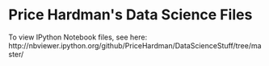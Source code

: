 <h1>Price Hardman's Data Science Files</h1>
To view IPython Notebook files, see here: 
http://nbviewer.ipython.org/github/PriceHardman/DataScienceStuff/tree/master/